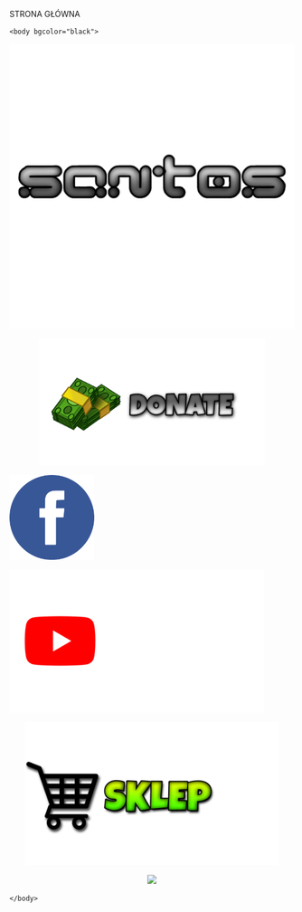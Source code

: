 STRONA GŁÓWNA

<html>
	<head>
		<title>SANTOS MIX</title>
	</head>

	<body bgcolor="black">

<center><p><img src="LOGO SANTOS.png" width="600"></p></center>



<center><a href="https://www.paymedia.pl/santos" target="_blank">
<p><img src="DONATE.png" width="400"></p>
</a></center>

<a href="https://m.facebook.com/SantosOfficialFANPAGE" target="_blank">
<p><img src="FANPAGE.png" width="150"></p>
</a>

<center-right><a href="https://www.youtube.com/SantosMIX/" target="_blank">
<p><img src="YOUTUBE.png" width="450"></p>
</a></center-right>

<center><a href="https://wwwstrona.github.io/SANTOSSHOP/" target="_blank">
<p><img src="SKLEP.png" width="450"></p>
</a></center>


<center><a href="https://www.youtube.com/watch?v=WjrmAMMktvU" target="_blank">
<p><img src="LIVE TRWA.png" width="500"></p>
</a></center>

	</body>
</html>
